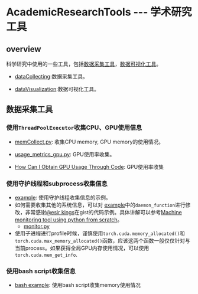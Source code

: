 # AcademicResearchTools --- 学术研究工具
## overview
科学研究中使用的一些工具，包括[数据采集工具](https://github.com/ShenJunkun/AcademicResearchTools/tree/master/dataCollecting)，[数据可视化工具](https://github.com/ShenJunkun/AcademicResearchTools/tree/master/dataVisualization)。

- [dataCollecting](https://github.com/ShenJunkun/AcademicResearchTools/tree/master/dataCollecting):数据采集工具。

- [dataVisualization](https://github.com/ShenJunkun/AcademicResearchTools/tree/master/dataVisualization):数据可视化工具。

## 数据采集工具

### 使用`ThreadPoolExecutor`收集CPU、GPU使用信息

- [memCollect.py](https://github.com/ShenJunkun/AcademicResearchTools/blob/master/dataCollecting/memCollect.py): 收集CPU memory, GPU memory的使用情况。

- [usage_metrics_gpu.py](https://gist.github.com/jmansour/17c9d4e6767fab22a317ba795e171df1): GPU使用率收集。

- [How Can I Obtain GPU Usage Through Code](https://support.huaweicloud.com/intl/en-us/modelarts_faq/modelarts_05_0374.html): GPU使用率收集

### 使用守护线程和subprocess收集信息
- [example](https://github.com/ShenJunkun/AcademicResearchTools/blob/master/dataCollecting/daemonProcess/example.py): 使用守护线程收集信息的示例。
- 如何需要收集其他的系统信息，可以对 [example](https://github.com/ShenJunkun/AcademicResearchTools/blob/master/dataCollecting/daemonProcess/example.py)中的`daemon_function`进行修改，非常感谢[@esir kings](https://gist.github.com/esirK/)在gist的代码示例。具体讲解可以参考[Machine monitoring tool using python from scratch](https://medium.com/the-andela-way/machine-monitoring-tool-using-python-from-scratch-8d10411782fd)。
  - [monitor.py](https://github.com/ShenJunkun/AcademicResearchTools/blob/master/dataCollecting/daemonProcess/monitor.py)
- 使用子进程进行profile时候，谨慎使用`torch.cuda.memory_allocated()`和`torch.cuda.max_memory_allocated()`函数，应该这两个函数一般仅仅针对与当前process。如果获得全局GPU内存使用情况，可以使用`torch.cuda.mem_get_info`.

### 使用bash script收集信息
- [bash example](https://github.com/ShenJunkun/AcademicResearchTools/blob/master/dataCollecting/run_profile.sh): 使用bash script收集memory使用情况


